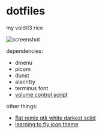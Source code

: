 # dotfiles
my void/i3 rice

![screenshot](https://user-images.githubusercontent.com/98802603/228988226-830e8a13-a537-4119-8714-622cf5466fca.png)

dependencies:
- dmenu
- picom
- dunst
- alacritty
- terminus font
- <a href="https://github.com/ericmurphyxyz/dotfiles/blob/master/.local/bin/changevolume">volume control script</a>

other things:
- <a href="https://www.gnome-look.org/p/1214931">flat remix gtk white darkest solid</a>
- <a href="https://www.pling.com/p/1239029/">learning to fly icon theme</a>

